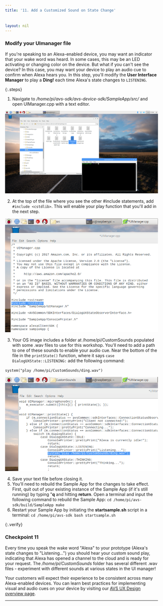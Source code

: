 ```yaml
---
title: '11. Add a Customized Sound on State Change'


layout: nil
---
```


### Modify your UImanager file

If you're speaking to an Alexa-enabled device, you may want an indicator that your wake word was heard.  In some cases, this may be an LED activating or changing color on the device.  But what if you can't see the device?  In this case, you may want your device to play an audio cue to confirm when Alexa hears you.  In this step, you'll modify the **User Interface Manager** to play a **Ding!** each time Alexa's state changes to `LISTENING`.

{:.steps}

1. Navigate to */home/pi/avs-sdk/avs-device-sdk/SampleApp/src/* and open UIManager.cpp with a text editor.

![UIM_location](../assets/UI_Manager_Location.png)

2. At the top of the file where you see the other #include statements, add `#include <cstdlib>`.  This will enable your play function that you'll add in the next step.

![Add_include](../assets/Play_Ding_1.png)

3. Your OS image includes a folder at /home/pi/CustomSounds populated with some .wav files to use for this workshop.  You'll need to add a path to one of these sounds to enable your audio cue.  Near the bottom of the file in the `printState()` function, where it says `case DialogUXState::LISTENING:` add the following command:

`system("play /home/pi/CustomSounds/ding.wav")`

![Add_sound](../assets/Play_Ding_2.png)

4. Save your text file before closing it.
5. You'll need to rebuild the Sample App for the changes to take effect.  First, quit out of your existing instance of the Sample App (if it's still running) by typing "**q** and hitting **return**.  Open a terminal and input the following command to rebuild the Sample App:
`cd /home/pi/avs-sdk/build/SampleApp
make
`
6. Restart your Sample App by initiating the **startsample.sh** script in a terminal:
`cd /home/pi/avs-sdk
bash startsample.sh
`

{:.verify}
### Checkpoint 11

Every time you speak the wake word "Alexa" to your prototype (Alexa's state changes to "Listening...") you should hear your custom sound play, indicating that Alexa has opened a channel to the cloud and is ready for your request.  The */home/pi/CustomSounds* folder has several different .wav files - experiment with different sounds at various states in the UI manager!

Your customers will expect their experience to be consistent across many Alexa-enabled devices.  You can learn best practices for implementing visual and audio cues on your device by visiting our [AVS UX Design overview page](https://developer.amazon.com/docs/alexa-voice-service/ux-design-overview.html).

---
